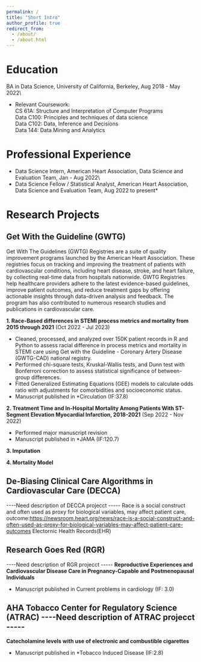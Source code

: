 ```yaml
---
permalink: /
title: "Short Intro"
author_profile: true
redirect_from: 
  - /about/
  - /about.html
---
```


Education
======
BA in Data Science, University of California, Berkeley, Aug 2018 -  May 2022\
* Relevant Coursework: \
  CS 61A: Structure and Interpretation of Computer Programs\
  Data C100: Principles and techniques of data science\
  Data C102: Data, Inference and Decisions\
  Data 144: Data Mining and Analytics


Professional Experience
======
* Data Science Intern, American Heart Association, Data Science and Evaluation Team, Jan - Aug 2022\
* Data Science Fellow / Statistical Analyst, American Heart Association, Data Science and Evaluation Team, Aug 2022 to present*


Research Projects
======
Get With the Guideline (GWTG)  
-------
Get With The Guidelines (GWTG) Registries are a suite of quality improvement programs launched by the American Heart Association. These registries focus on tracking and improving the treatment of patients with cardiovascular conditions, including heart disease, stroke, and heart failure, by collecting real-time data from hospitals nationwide. GWTG Registries help healthcare providers adhere to the latest evidence-based guidelines, improve patient outcomes, and reduce treatment gaps by offering actionable insights through data-driven analysis and feedback. The program has also contributed to numerous research studies and publications in cardiovascular care.


**1. Race-Based differences in STEMI process metrics and mortality from 2015 through 2021** (Oct 2022 - Jul 2023)
* Cleaned, processed, and analyzed over 150K patient records in R and Python to assess racial difference in process metrics and mortality in STEMI care using Get with the Guideline - Coronary Artery Disease (GWTG-CAD) national registry.
* Performed chi-square tests, Kruskal-Wallis tests, and Dunn test with Bonferroni correction to assess statistical significance of between-group differences.
* Fitted Generalized Estimating Equations (GEE) models to calculate odds ratio with adjustments for comorbidities and socioeconomic status.
* Manuscript published in *Circulation (IF:37.8) 

**2. Treatment Time and In-Hospital Mortality Among Patients With ST-Segment Elevation Myocardial Infarction, 2018-2021** (Sep 2022 - Nov 2022)
* Performed major manuscript revision 
* Manuscript published in *JAMA (IF:120.7) 


**3. Imputation**

**4. Mortality Model**

De-Biasing Clinical Care Algorithms in Cardiovascular Care (DECCA)  
-------
----Need description of DECCA projecct -----
Race is a social construct and often used as proxy for biological variables, may affect patient care, outcome:https://newsroom.heart.org/news/race-is-a-social-construct-and-often-used-as-proxy-for-biological-variables-may-affect-patient-care-outcomes
Electornic Health Records(EHR)


Research Goes Red (RGR)  
-------
----Need description of RGR projecct -----
**Reproductive Experiences and Cardiovascular Disease Care in Pregnancy-Capable and Postmenopausal Individuals**
* Manuscript published in Current problems in cardiology (IF: 3.0)

AHA Tobacco Center for Regulatory Science (ATRAC) 
----Need description of ATRAC projecct -----
-------
**Catecholamine levels with use of electronic and combustible cigarettes**
* Manuscript published in *Tobacco Induced Disease (IF:2.8) 

